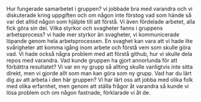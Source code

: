 Hur fungerade samarbetet i gruppen?
vi jobbade bra med varandra och vi diskuterade kring uppgiften och om någon inte förstog vad som hände så var det alltid någon som hjälpte till att förstå. Vi även fördelade arbetet, alla fick göra sin del. 
Vilka styrkor och svagheter fanns i gruppens arbetsprocess?
vi hade mer styrkor än svagheter, vi kommunicerade löpande genom hela arbetsprocessen. En svaghet kan vara att vi hade lite svårigheter att komma igång inom arbete och förstå vem som skulle göra vad. Vi hade också några problem med att förstå github, hur vi skulle dela repos med varandra. 
Vad kunde gruppen ha gjort annorlunda för att förbättra resultatet?
Vi var en ny grupp så allting skulle vanligtvis inte sitta direkt, men vi gjorde allt som man kan göra som ny grupp. 
Vad har du lärt dig av att arbeta i den här gruppen?
Vi har lärt oss att jobba med olika folk med olika erfarnhet, men genom att ställa frågor åt varandra så kunde vi lösa problem och om någon fastnade, förklarade vi åt de. 

